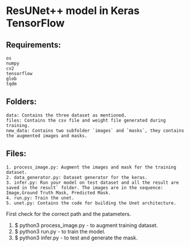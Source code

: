# ResUNet++ model in Keras TensorFlow

## Requirements:
	os
	numpy
	cv2
	tensorflow
	glob
	tqdm

## Folders:
	data: Contains the three dataset as mentioned.
	files: Contains the csv file and weight file generated during training.
	new_data: Contains two subfolder `images` and `masks`, they contains the augmented images and masks.

## Files:
	1. process_image.py: Augment the images and mask for the training dataset.
	2. data_generator.py: Dataset generator for the keras.
	3. infer.py: Run your model on test dataset and all the result are saved in the result` folder. The images are in the sequence: Image,Ground Truth Mask, Predicted Mask.
	4. run.py: Train the unet.
	5. unet.py: Contains the code for building the Unet architecture.

First check for the correct path and the patameters.
1.	$ python3 process_image.py - to augment training dataset.
2.	$ python3 run.py - to train the model.
3.	$ python3 infer.py - to test and generate the mask.
